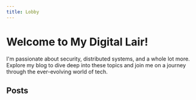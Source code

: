 ```yaml
---
title: Lobby
---
```


# Welcome to My Digital Lair!
I'm passionate about security, distributed systems, and a whole lot more. Explore my blog to dive deep into these topics and join me on a journey through the ever-evolving world of tech.





## Posts
